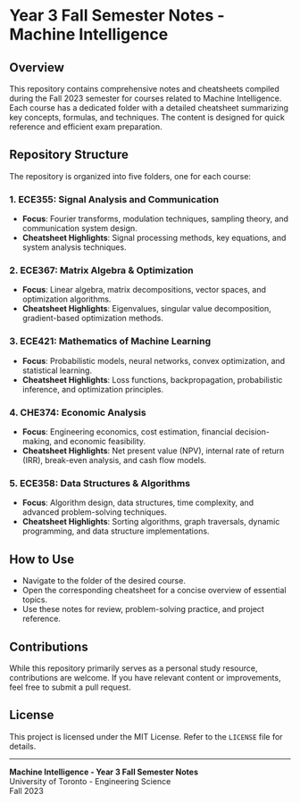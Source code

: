 # Year 3 Fall Semester Notes - Machine Intelligence

## Overview
This repository contains comprehensive notes and cheatsheets compiled during the Fall 2023 semester for courses related to Machine Intelligence. Each course has a dedicated folder with a detailed cheatsheet summarizing key concepts, formulas, and techniques. The content is designed for quick reference and efficient exam preparation.

## Repository Structure
The repository is organized into five folders, one for each course:

### 1. **ECE355: Signal Analysis and Communication**
   - **Focus**: Fourier transforms, modulation techniques, sampling theory, and communication system design.
   - **Cheatsheet Highlights**: Signal processing methods, key equations, and system analysis techniques.

### 2. **ECE367: Matrix Algebra & Optimization**
   - **Focus**: Linear algebra, matrix decompositions, vector spaces, and optimization algorithms.
   - **Cheatsheet Highlights**: Eigenvalues, singular value decomposition, gradient-based optimization methods.

### 3. **ECE421: Mathematics of Machine Learning**
   - **Focus**: Probabilistic models, neural networks, convex optimization, and statistical learning.
   - **Cheatsheet Highlights**: Loss functions, backpropagation, probabilistic inference, and optimization principles.

### 4. **CHE374: Economic Analysis**
   - **Focus**: Engineering economics, cost estimation, financial decision-making, and economic feasibility.
   - **Cheatsheet Highlights**: Net present value (NPV), internal rate of return (IRR), break-even analysis, and cash flow models.

### 5. **ECE358: Data Structures & Algorithms**
   - **Focus**: Algorithm design, data structures, time complexity, and advanced problem-solving techniques.
   - **Cheatsheet Highlights**: Sorting algorithms, graph traversals, dynamic programming, and data structure implementations.

## How to Use
- Navigate to the folder of the desired course.
- Open the corresponding cheatsheet for a concise overview of essential topics.
- Use these notes for review, problem-solving practice, and project reference.

## Contributions
While this repository primarily serves as a personal study resource, contributions are welcome. If you have relevant content or improvements, feel free to submit a pull request.

## License
This project is licensed under the MIT License. Refer to the `LICENSE` file for details.

---
**Machine Intelligence - Year 3 Fall Semester Notes**  
University of Toronto - Engineering Science  
Fall 2023
